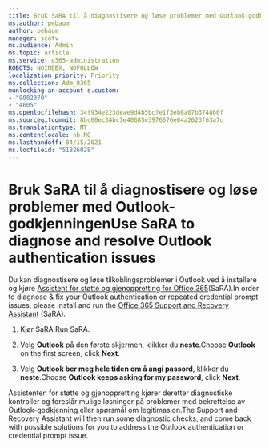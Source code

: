 ```yaml
---
title: Bruk SaRA til å diagnostisere og løse problemer med Outlook-godkjenningen
ms.author: pebaum
author: pebaum
manager: scotv
ms.audience: Admin
ms.topic: article
ms.service: o365-administration
ROBOTS: NOINDEX, NOFOLLOW
localization_priority: Priority
ms.collection: Adm_O365
munlocking-an-account s.custom:
- "9002370"
- "4605"
ms.openlocfilehash: 34f934e223deae9d4b5bcfe1f3eb8a07b374860f
ms.sourcegitcommit: 8bc60ec34bc1e40685e3976576e04a2623f63a7c
ms.translationtype: MT
ms.contentlocale: nb-NO
ms.lasthandoff: 04/15/2021
ms.locfileid: "51826028"
---
```

# <a name="use-sara-to-diagnose-and-resolve-outlook-authentication-issues"></a><span data-ttu-id="5816e-102">Bruk SaRA til å diagnostisere og løse problemer med Outlook-godkjenningen</span><span class="sxs-lookup"><span data-stu-id="5816e-102">Use SaRA to diagnose and resolve Outlook authentication issues</span></span>

<span data-ttu-id="5816e-103">Du kan diagnostisere og løse tilkoblingsproblemer i Outlook ved å installere og kjøre [Assistent for støtte og gjenoppretting for Office 365](https://diagnostics.office.com/#/)(SaRA).</span><span class="sxs-lookup"><span data-stu-id="5816e-103">In order to diagnose & fix your Outlook authentication or repeated credential prompt issues, please install and run the [Office 365 Support and Recovery Assistant](https://diagnostics.office.com/#/) (SaRA).</span></span>

1. <span data-ttu-id="5816e-104">Kjør SaRA.</span><span class="sxs-lookup"><span data-stu-id="5816e-104">Run SaRA.</span></span>

2. <span data-ttu-id="5816e-105">Velg **Outlook** på den første skjermen, klikker du **neste**.</span><span class="sxs-lookup"><span data-stu-id="5816e-105">Choose **Outlook** on the first screen, click **Next**.</span></span>

3. <span data-ttu-id="5816e-106">Velg **Outlook ber meg hele tiden om å angi passord**, klikker du **neste**.</span><span class="sxs-lookup"><span data-stu-id="5816e-106">Choose **Outlook keeps asking for my password**, click **Next**.</span></span>

<span data-ttu-id="5816e-107">Assistenten for støtte og gjenoppretting kjører deretter diagnostiske kontroller og foreslår mulige løsninger på problemer med bekreftelse av Outlook-godkjenning eller spørsmål om legitimasjon.</span><span class="sxs-lookup"><span data-stu-id="5816e-107">The Support and Recovery Assistant will then run some diagnostic checks, and come back with possible solutions for you to address the Outlook authentication or credential prompt issue.</span></span>

